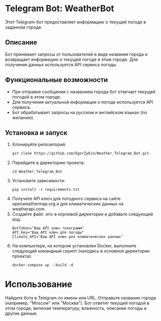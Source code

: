 # Telegram Bot: WeatherBot

Этот Telegram-бот предоставляет информацию о текущей погоде в заданном городе.

## Описание

Бот принимает запросы от пользователей в виде названия города и возвращает информацию о текущей погоде в этом городе. Для получения данных используется API сервиса погоды.

## Функциональные возможности

- При отправке сообщения с названием города бот отвечает текущей погодой в этом городе.
- Для получения актуальной информации о погоде используется API сервиса.
- Бот обрабатывает запросы на русском и английском языках (по желанию).

## Установка и запуск

1. Клонируйте репозиторий:
   ```bash
   git clone https://github.com/EgorZybin/Weather_Telegram_Bot.git
   ```
2. Перейдите в директорию проекта:
   ```
   cd Weather_Telegram_Bot
   ```
3. Установите зависимости:
   ```
   pip install -r requirements.txt
   ```
4. Получите API ключ для погодного сервиса на сайте openweathermap.org и для климатических данных на weatherapi.com.
5. Создайте файл .env в корневой директории и добавьте следующий код:
   ```
   BotToken="Ваш API ключ телеграмм"
   API_Key="Ваш API ключ для погоды"
   Climate_API="Ваш API ключ для климатических данных"
   ```
6. На компьютере, на котором установлен Docker, выполните следующий командный скрипт (находясь в основной директории проекта):
   ```
   docker-compose up --build -d
   ```

# Использование
Найдите бота в Telegram по имени или URL.
Отправьте название города (например, "Moscow" или "Москва").
Бот ответит текущей погодой в этом городе, включая температуру, влажность, описание погоды и другие данные.

